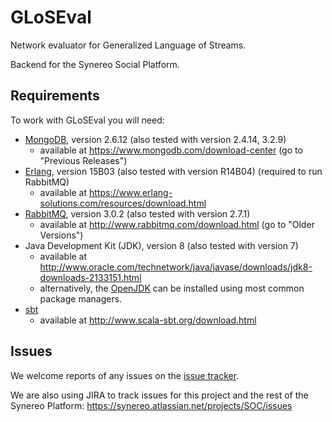 # GLoSEval

Network evaluator for Generalized Language of Streams.

Backend for the Synereo Social Platform.

## Requirements

To work with GLoSEval you will need:

* [MongoDB](https://www.mongodb.com/), version 2.6.12 (also tested with version 2.4.14, 3.2.9)
  * available at https://www.mongodb.com/download-center (go to "Previous Releases")
* [Erlang](https://www.erlang.org/), version 15B03 (also tested with version R14B04) (required to run RabbitMQ)
  * available at https://www.erlang-solutions.com/resources/download.html
* [RabbitMQ](http://www.rabbitmq.com/), version 3.0.2 (also tested with version 2.7.1)
  * available at http://www.rabbitmq.com/download.html (go to "Older Versions")
* Java Development Kit (JDK), version 8 (also tested with version 7)
  * available at http://www.oracle.com/technetwork/java/javase/downloads/jdk8-downloads-2133151.html
  * alternatively, the [OpenJDK](http://openjdk.java.net/) can be installed using most common package managers.
* [sbt](http://www.scala-sbt.org/)
  * available at http://www.scala-sbt.org/download.html

## Issues

We welcome reports of any issues on the [issue tracker](https://github.com/synereo/synereo/issues).

We are also using JIRA to track issues for this project and the rest of the Synereo Platform:
https://synereo.atlassian.net/projects/SOC/issues
